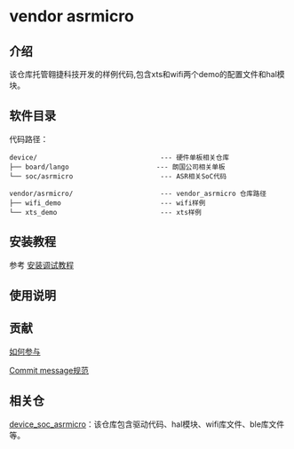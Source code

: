 # vendor asrmicro

## 介绍

该仓库托管翱捷科技开发的样例代码,包含xts和wifi两个demo的配置文件和hal模块。

## 软件目录

代码路径：

```
device/                               --- 硬件单板相关仓库
├── board/lango                      --- 朗国公司相关单板
└── soc/asrmicro                      --- ASR相关SoC代码

vendor/asrmicro/                      --- vendor_asrmicro 仓库路径
├── wifi_demo                         --- wifi样例
└── xts_demo                          --- xts样例
```

## 安装教程

参考 [安装调试教程](https://gitee.com/openharmony/device_soc_asrmicro/blob/master/README_ZH.md)

## 使用说明


## 贡献

[如何参与](https://gitee.com/openharmony/docs/blob/HEAD/zh-cn/contribute/%E5%8F%82%E4%B8%8E%E8%B4%A1%E7%8C%AE.md)

[Commit message规范](https://gitee.com/openharmony/device_qemu/wikis/Commit%20message%E8%A7%84%E8%8C%83?sort_id=4042860)

## 相关仓

[device\_soc\_asrmicro](https://gitee.com/openharmony/device_soc_asrmicro)：该仓库包含驱动代码、hal模块、wifi库文件、ble库文件等。
